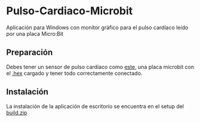 # Pulso-Cardiaco-Microbit
Aplicación para Windows con monitor gráfico para el pulso cardíaco leído por una placa Micro:Bit

## Preparación
Debes tener un sensor de pulso cardíaco como [este](https://www.pulsesensor.com), una placa microbit con el [.hex](../microbit-Sensor-cardiaco.hex) cargado y tener todo correctamente conectado.

## Instalación
La instalación de la aplicación de escritorio se encuentra en el setup del [build.zip](../build.zip)
